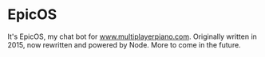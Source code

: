 # EpicOS
It's EpicOS, my chat bot for www.multiplayerpiano.com.
Originally written in 2015, now rewritten and powered by Node. More to come in the future.
